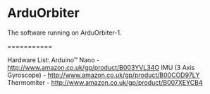 ArduOrbiter
===========

The software running on ArduOrbiter-1.

===========

Hardware List:
Arduino™ Nano - http://www.amazon.co.uk/gp/product/B003YVL34O
IMU (3 Axis Gyroscope) - http://www.amazon.co.uk/gp/product/B00COD97LY
Thermomiter - http://www.amazon.co.uk/gp/product/B007XEYCB4
